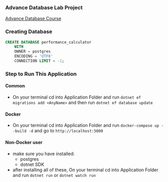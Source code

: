 ### Advance Database Lab Project 
[Advance Database Course](https://learn.saylor.org/course/view.php?id=91)


### Creating Database
```sql
CREATE DATABASE performance_calculator
    WITH 
    OWNER = postgres
    ENCODING = 'UTF8'
    CONNECTION LIMIT = -1;
```

### Step to Run This Application
#### Common
* On your terminal cd into Application Folder and run `dotnet ef migrations add <AnyName>` and then run `dotnet ef database update`
#### Docker
* On your terminal cd into Application Folder and run `docker-compose up --build -d` and go to  `http://localhost:5000`
#### Non-Docker user
* make sure you have installed:
    * postgres
    * dotnet SDK
* after installing all of these, On your terminal cd into Application Folder and run `dotnet run` or `dotnet watch run`